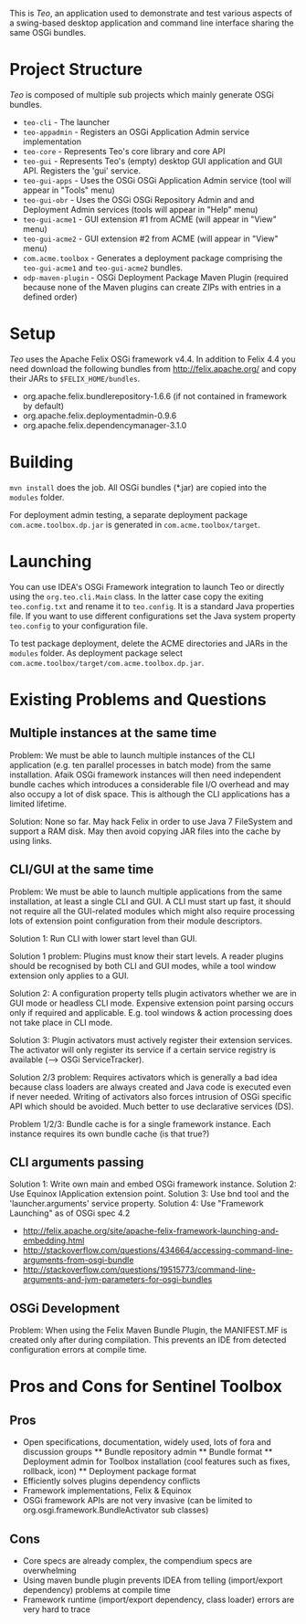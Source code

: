 This is _Teo_, an application used to demonstrate and test various aspects of a swing-based desktop application
and command line interface sharing the same OSGi bundles.

Project Structure
=================

_Teo_ is composed of multiple sub projects which mainly generate OSGi bundles.

* `teo-cli` - The launcher
* `teo-appadmin` - Registers an OSGi Application Admin service implementation
* `teo-core` - Represents Teo's core library and core API
* `teo-gui` - Represents Teo's (empty) desktop GUI application and GUI API. Registers the 'gui' service.
* `teo-gui-apps` - Uses the OSGi OSGi Application Admin service (tool will appear in "Tools" menu)
* `teo-gui-obr` - Uses the OSGi OSGi Repository Admin and and Deployment Admin services (tools will appear in "Help" menu)
* `teo-gui-acme1` - GUI extension #1 from ACME (will appear in "View" menu)
* `teo-gui-acme2` - GUI extension #2 from ACME (will appear in "View" menu)
* `com.acme.toolbox` - Generates a deployment package comprising the `teo-gui-acme1` and `teo-gui-acme2` bundles.
* `odp-maven-plugin` - OSGi Deployment Package Maven Plugin (required because none of the Maven plugins can create ZIPs with entries in a defined order)


Setup
=====

_Teo_ uses the Apache Felix OSGi framework v4.4. In addition to Felix 4.4 you need download the following
bundles from http://felix.apache.org/ and copy their JARs to `$FELIX_HOME/bundles`.

* org.apache.felix.bundlerepository-1.6.6  (if not contained in framework by default)
* org.apache.felix.deploymentadmin-0.9.6
* org.apache.felix.dependencymanager-3.1.0


Building
========

`mvn install` does the job. All OSGi bundles (*.jar) are copied into the `modules` folder.

For deployment admin testing, a separate deployment package `com.acme.toolbox.dp.jar` is generated in
`com.acme.toolbox/target`.


Launching
=========

You can use IDEA's OSGi Framework integration to launch Teo or directly using the `org.teo.cli.Main` class. 
In the latter case copy the exiting `teo.config.txt` and rename it to `teo.config`. It is a standard Java properties file. 
If you want to use different configurations set the Java system property `teo.config` to your configuration file.

To test package deployment, delete the ACME directories and JARs in the `modules` folder. As deployment package select
`com.acme.toolbox/target/com.acme.toolbox.dp.jar`.


Existing Problems and Questions
===============================

Multiple instances at the same time
-----------------------------------

Problem: We must be able to launch multiple instances of the CLI application (e.g. ten parallel processes in batch mode)
from the same installation. Afaik OSGi framework instances will then need independent bundle caches which introduces a
considerable file I/O overhead and may also occupy a lot of disk space. This is although the CLI applications has a 
limited lifetime.

Solution: None so far. May hack Felix in order to use Java 7 FileSystem and support a RAM disk. May then avoid 
copying JAR files into the cache by using links.


CLI/GUI at the same time
------------------------

Problem: We must be able to launch multiple applications from the same installation,
at least a single CLI and GUI. A CLI must start up fast, it should not require
all the GUI-related modules which might also require processing lots of
extension point configuration from their module descriptors.

Solution 1: Run CLI with lower start level than GUI.

Solution 1 problem: Plugins must know their start levels. A reader plugins should be
recognised by both CLI and GUI modes, while a tool window extension only applies to
a GUI.

Solution 2: A configuration property tells plugin activators whether we are in
GUI mode or headless CLI mode. Expensive extension point parsing occurs only
if required and applicable. E.g. tool windows & action processing does not take
place in CLI mode.

Solution 3: Plugin activators must actively register their extension services.
The activator will only register its service if a certain service registry is available
(--> OSGi ServiceTracker).

Solution 2/3 problem: Requires activators which is generally a bad idea because class
loaders are always created and Java code is executed even if never needed. Writing of
activators also forces intrusion of OSGi specific API which should be avoided.
Much better to use declarative services (DS).

Problem 1/2/3: Bundle cache is for a single framework instance. Each instance requires
its own bundle cache (is that true?)

CLI arguments passing
---------------------

Solution 1: Write own main and embed OSGi framework instance.
Solution 2: Use Equinox IApplication extension point.
Solution 3: Use bnd tool and the 'launcher.arguments' service property.
Solution 4: Use "Framework Launching" as of OSGi spec 4.2
* http://felix.apache.org/site/apache-felix-framework-launching-and-embedding.html
* http://stackoverflow.com/questions/434664/accessing-command-line-arguments-from-osgi-bundle
* http://stackoverflow.com/questions/19515773/command-line-arguments-and-jvm-parameters-for-osgi-bundles


OSGi Development
----------------

Problem: When using the Felix Maven Bundle Plugin, the MANIFEST.MF is created only after during 
compilation. This prevents an IDE from detected configuration errors at compile time.



Pros and Cons for Sentinel Toolbox
==================================

Pros
----

* Open specifications, documentation, widely used, lots of fora and discussion groups
** Bundle repository admin
** Bundle format
** Deployment admin for Toolbox installation (cool features such as fixes, rollback, icon)
** Deployment package format
* Efficiently solves plugins dependency conflicts
* Framework implementations, Felix & Equinox
* OSGi framework APIs are not very invasive (can be limited to org.osgi.framework.BundleActivator sub classes)


Cons
----

* Core specs are already complex, the compendium specs are overwhelming
* Using maven bundle plugin prevents IDEA from telling (import/export dependency) problems at compile time
* Framework runtime (import/export dependency, class loader) errors are very hard to trace




